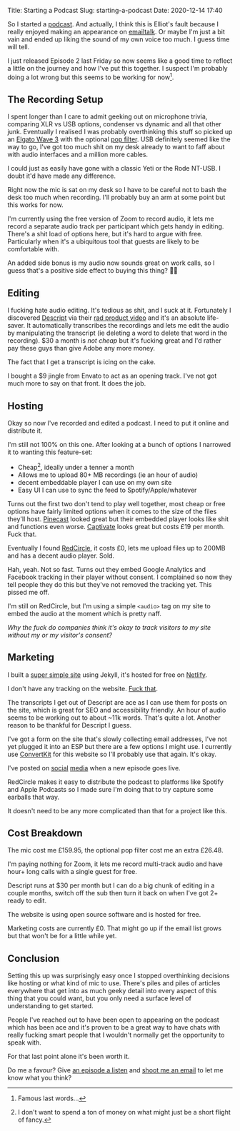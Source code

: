 Title: Starting a Podcast
Slug: starting-a-podcast
Date: 2020-12-14 17:40

So I started a [podcast](https://www.mql.fm/). And actually, I think this is Elliot's fault because I really enjoyed making an appearance on [emailtalk](https://www.emailtalk.fm/episodes/06-privacy-round-table-w-dylan-smith-jacques-corby-tuech-jay-oram). Or maybe I'm just a bit vain and ended up liking the sound of my own voice too much. I guess time will tell.

I just released Episode 2 last Friday so now seems like a good time to reflect a little on the journey and how I've put this together. I suspect I'm probably doing a lot wrong but this seems to be working for now[^1].


## The Recording Setup

I spent longer than I care to admit geeking out on microphone trivia, comparing XLR vs USB options, condenser vs dynamic and all that other junk. Eventually I realised I was probably overthinking this stuff so picked up an [Elgato Wave 3](https://www.elgato.com/en/wave-3) with the optional [pop filter](https://www.elgato.com/en/wave-pop-filter). USB definitely seemed like the way to go, I've got too much shit on my desk already to want to faff about with audio interfaces and a million more cables.

I could just as easily have gone with a classic Yeti or the Rode NT-USB. I doubt it'd have made any difference.

Right now the mic is sat on my desk so I have to be careful not to bash the desk too much when recording. I'll probably buy an arm at some point but this works for now.

I'm currently using the free version of Zoom to record audio, it lets me record a separate audio track per participant which gets handy in editing. There's a shit load of options here, but it's hard to argue with free. Particularly when it's a ubiquitous tool that guests are likely to be comfortable with.

An added side bonus is my audio now sounds great on work calls, so I guess that's a positive side effect to buying this thing? 🤷‍♂️


## Editing

I fucking hate audio editing. It's tedious as shit, and I suck at it. Fortunately I discovered [Descript](https://www.descript.com/podcasting) via their [rad product video](https://www.youtube.com/watch?v=Bl9wqNe5J8U) and it's an absolute life-saver. It automatically transcribes the recordings and lets me edit the audio by manipulating the transcript (ie deleting a word to delete that word in the recording). $30 a month is *not cheap* but it's fucking great and I'd rather pay these guys than give Adobe any more money.

The fact that I get a transcript is icing on the cake.

I bought a $9 jingle from Envato to act as an opening track. I've not got much more to say on that front. It does the job.


## Hosting

Okay so now I've recorded and edited a podcast. I need to put it online and distribute it.

I'm still not 100% on this one. After looking at a bunch of options I narrowed it to wanting this feature-set:

* Cheap[^2], ideally under a tenner a month
* Allows me to upload 80+ MB recordings (ie an hour of audio)
* decent embeddable player I can use on my own site
* Easy UI I can use to sync the feed to Spotify/Apple/whatever

Turns out the first two don't tend to play well together, most cheap or free options have fairly limited options when it comes to the size of the files they'll host. [Pinecast](https://www.pinecast.com/) looked great but their embedded player looks like shit and functions even worse. [Captivate](https://www.captivate.fm/) looks great but costs £19 per month. Fuck that.

Eventually I found [RedCircle](https://redcircle.com/), it costs £0, lets me upload files up to 200MB and has a decent audio player. Sold.

Hah, yeah. Not so fast. Turns out they embed Google Analytics and Facebook tracking in their player without consent. I complained so now they tell people they do this but they've not removed the tracking yet. This pissed me off.

I'm still on RedCircle, but I'm using a simple `<audio>` tag on my site to embed the audio at the moment which is pretty naff.

*Why the fuck do companies think it's okay to track visitors to my site without my or my visitor's consent?*

## Marketing

I built a [super simple site](https://www.mql.fm/) using Jekyll, it's hosted for free on [Netlify](https://www.netlify.com/).

I don't have any tracking on the website. [Fuck that](https://www.jacquescorbytuech.com/writing/marketers-addicted-bad-data).

The transcripts I get out of Descript are ace as I can use them for posts on the site, which is great for SEO and accessibility friendly. An hour of audio seems to be working out to about ~11k words. That's quite a lot. Another reason to be thankful for Descript I guess.

I've got a form on the site that's slowly collecting email addresses, I've not yet plugged it into an ESP but there are a few options I might use. I currently use [ConvertKit](https://convertkit.com/) for this website so I'll probably use that again. It's okay.

I've posted on [social](https://www.linkedin.com/posts/marketingops_talking-strategy-with-jenna-tiffany-activity-6740207867195916288-oZQx) [media](https://twitter.com/iamacyborg/status/1337337195208847362) when a new episode goes live.

RedCircle makes it easy to distribute the podcast to platforms like Spotify and Apple Podcasts so I made sure I'm doing that to try capture some earballs that way.

It doesn't need to be any more complicated than that for a project like this.

## Cost Breakdown

The mic cost me £159.95, the optional pop filter cost me an extra £26.48.

I'm paying nothing for Zoom, it lets me record multi-track audio and have hour+ long calls with a single guest for free.

Descript runs at $30 per month but I can do a big chunk of editing in a couple months, switch off the sub then turn it back on when I've got 2+ ready to edit.

The website is using open source software and is hosted for free.

Marketing costs are currently £0. That might go up if the email list grows but that won't be for a little while yet.

## Conclusion

Setting this up was surprisingly easy once I stopped overthinking decisions like hosting or what kind of mic to use. There's piles and piles of articles everywhere that get into as much geeky detail into every aspect of this thing that you could want, but you only need a surface level of understanding to get started.

People I've reached out to have been open to appearing on the podcast which has been ace and it's proven to be a great way to have chats with really fucking smart people that I wouldn't normally get the opportunity to speak with.

For that last point alone it's been worth it.

Do me a favour? Give [an episode a listen](https://www.mql.fm/) and <a href="mailto:jacquescorbytuech@gmail.com">shoot me an email</a> to let me know what you think?


[^1]: Famous last words...
[^2]: I don't want to spend a ton of money on what might just be a short flight of fancy.